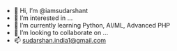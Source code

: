 - 👋 Hi, I’m @iamsudarshant
- 👀 I’m interested in ...
- 🌱 I’m currently learning Python, AI/ML, Advanced PHP
- 💞️ I’m looking to collaborate on ...
- 📫 sudarshan.india1@gmail.com

<!---
iamsudarshant/iamsudarshant is a ✨ special ✨ repository because its `README.md` (this file) appears on your GitHub profile.
You can click the Preview link to take a look at your changes.
--->
